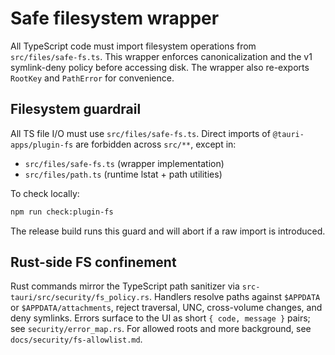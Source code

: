 # Safe filesystem wrapper

All TypeScript code must import filesystem operations from `src/files/safe-fs.ts`.
This wrapper enforces canonicalization and the v1 symlink-deny policy before
accessing disk. The wrapper also re-exports `RootKey` and `PathError` for
convenience.

## Filesystem guardrail

All TS file I/O must use `src/files/safe-fs.ts`. Direct imports of
`@tauri-apps/plugin-fs` are forbidden across `src/**`, except in:

- `src/files/safe-fs.ts` (wrapper implementation)
- `src/files/path.ts` (runtime lstat + path utilities)

To check locally:

```bash
npm run check:plugin-fs
```

The release build runs this guard and will abort if a raw import is introduced.

## Rust-side FS confinement

Rust commands mirror the TypeScript path sanitizer via `src-tauri/src/security/fs_policy.rs`.
Handlers resolve paths against `$APPDATA` or `$APPDATA/attachments`, reject
traversal, UNC, cross-volume changes, and deny symlinks. Errors surface to the
UI as short `{ code, message }` pairs; see `security/error_map.rs`.
For allowed roots and more background, see `docs/security/fs-allowlist.md`.

